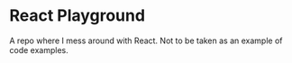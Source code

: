 React Playground
===================

A repo where I mess around with React.
Not to be taken as an example of code examples.
